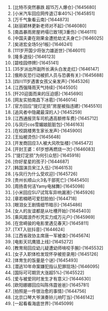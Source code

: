 
1. [比特币突然暴跌 超15万人爆仓]-[1645680]
1. [小米汽车回应网传退订率40%]-[1645851]
1. [万千气象看云南]-[1644873]
1. [赵丽颖林更新老师对不起]-[1646080]
1. [南昌暴雨房屋坍塌已致1死3重伤]-[1646111]
1. [中国夫妻在刚果金遭抢劫丈夫身亡]-[1646025]
1. [矣进宏全场5分1板]-[1646241]
1. [111岁开国少将张力雄逝世]-[1646011]
1. [隆多退役]-[1646123]
1. [碧桂园停牌]-[1645141]
1. [35岁派出所副所长满头白发走红]-[1646147]
1. [俄称反恐行动被抓人员与恐袭有关]-[1645688]
1. [四川11岁遇害女孩父亲发声]-[1645326]
1. [江西强降雨天气持续]-[1645505]
1. [歼20迎面而来的压迫感]-[1645690]
1. [网友实拍南昌下冰雹]-[1646014]
1. [官方回应“提灯定损”房屋被指违建]-[1645510]
1. [追风者中隐藏最深的人]-[1645259]
1. [江西通报货车司机遇高额修车费]-[1645712]
1. [与凤行cos雪媚娘脏脏包]-[1646163]
1. [在校跳楼男生家长发声]-[1645900]
1. [王灿被烫伤]-[1645648]
1. [开发商回应3人被大风吹坠楼]-[1645472]
1. [开封王婆：61岁想再燃烧一次]-[1646083]
1. [“提灯定损”为何引众怒]-[1645918]
1. [你好星星的孩子]-[1644687]
1. [韩国演员宋江入伍]-[1646153]
1. [与凤行为什么受欢迎]-[1645726]
1. [贵州长顺山火3名干部死亡]-[1645450]
1. [周扬青何洁Yamy电梯舞]-[1645098]
1. [小米回应SU7试驾车异响漏液]-[1645926]
1. [章若楠晒可爱怼脸拍]-[1644718]
1. [眼泪女王剧情细节暗示]-[1645486]
1. [女人的友谊都是从吐槽开始]-[1645403]
1. [乘风踏浪乔杉凭实力成万元户]-[1645969]
1. [在宫崎骏的电影里遇见春天]-[1645811]
1. [TXT入驻抖音]-[1644624]
1. [江西省政协主席唐一军被查]-[1645674]
1. [电影天坑鹰猎上线]-[1645272]
1. [教育局回应幼儿疑遭幼师啃咬手腕]-[1645532]
1. [女子入职体检发现怀孕被拒录用]-[1645126]
1. [体育生的饭量是个谜]-[1645493]
1. [潜逃10年命案嫌犯指认犯罪现场]-[1646095]
1. [国际可可期货大涨超5%]-[1645522]
1. [爱与被爱同时发生才有意义]-[1644630]
1. [欧阳娜娜回应叫陈伟霆爸爸]-[1645781]
1. [拍照是一件很治愈的事情]-[1644756]
1. [北京口琴大爷演奏铃儿响叮当]-[1646142]
1. [一起看看海底世界]-[1645099]